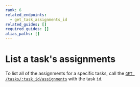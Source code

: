 ```yaml
---
rank: 6
related_endpoints:
  - get_task_assignments_id
related_guides: []
required_guides: []
alias_paths: []
---
```


# List a task's assignments

To list all of the assignments for a specific tasks, call the
[`GET /tasks/:task_id/assignments`](e://get_task_assignments_id) with the task
`id`.

<Samples id='get_task_assignments_id' />
